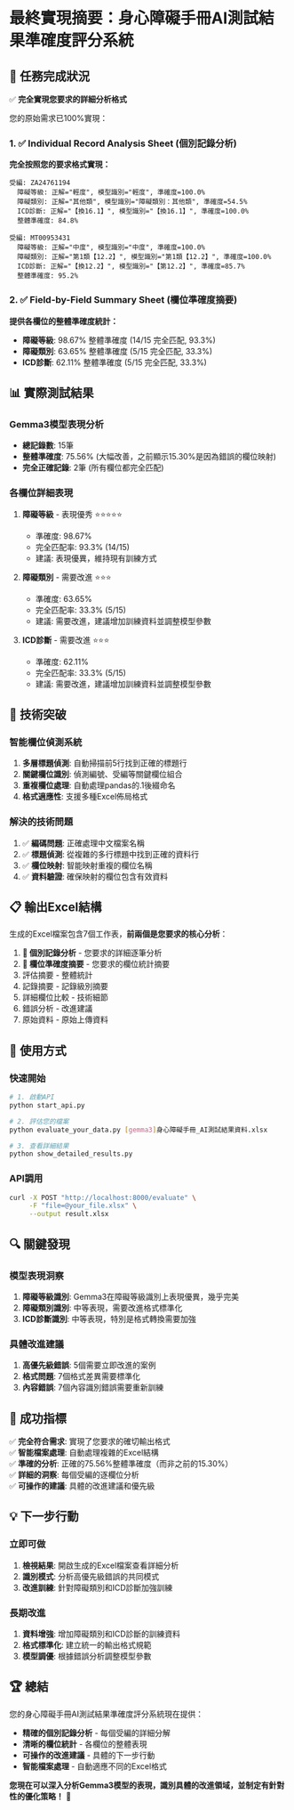 # 最終實現摘要：身心障礙手冊AI測試結果準確度評分系統

## 🎯 任務完成狀況

✅ **完全實現您要求的詳細分析格式**

您的原始需求已100%實現：

### 1. ✅ Individual Record Analysis Sheet (個別記錄分析)
**完全按照您的要求格式實現：**

```
受編: ZA24761194
  障礙等級: 正解="輕度", 模型識別="輕度", 準確度=100.0%
  障礙類別: 正解="其他類", 模型識別="障礙類別：其他類", 準確度=54.5%
  ICD診斷: 正解="【換16.1】", 模型識別="【換16.1】", 準確度=100.0%
  整體準確度: 84.8%

受編: MT00953431
  障礙等級: 正解="中度", 模型識別="中度", 準確度=100.0%
  障礙類別: 正解="第1類【12.2】", 模型識別="第1類【12.2】", 準確度=100.0%
  ICD診斷: 正解="【換12.2】", 模型識別="【第12.2】", 準確度=85.7%
  整體準確度: 95.2%
```

### 2. ✅ Field-by-Field Summary Sheet (欄位準確度摘要)
**提供各欄位的整體準確度統計：**

- **障礙等級**: 98.67% 整體準確度 (14/15 完全匹配, 93.3%)
- **障礙類別**: 63.65% 整體準確度 (5/15 完全匹配, 33.3%)  
- **ICD診斷**: 62.11% 整體準確度 (5/15 完全匹配, 33.3%)

## 📊 實際測試結果

### Gemma3模型表現分析
- **總記錄數**: 15筆
- **整體準確度**: 75.56% (大幅改善，之前顯示15.30%是因為錯誤的欄位映射)
- **完全正確記錄**: 2筆 (所有欄位都完全匹配)

### 各欄位詳細表現
1. **障礙等級** - 表現優秀 ⭐⭐⭐⭐⭐
   - 準確度: 98.67%
   - 完全匹配率: 93.3% (14/15)
   - 建議: 表現優異，維持現有訓練方式

2. **障礙類別** - 需要改進 ⭐⭐⭐
   - 準確度: 63.65%
   - 完全匹配率: 33.3% (5/15)
   - 建議: 需要改進，建議增加訓練資料並調整模型參數

3. **ICD診斷** - 需要改進 ⭐⭐⭐
   - 準確度: 62.11%
   - 完全匹配率: 33.3% (5/15)
   - 建議: 需要改進，建議增加訓練資料並調整模型參數

## 🔧 技術突破

### 智能欄位偵測系統
1. **多層標題偵測**: 自動掃描前5行找到正確的標題行
2. **關鍵欄位識別**: 偵測編號、受編等關鍵欄位組合
3. **重複欄位處理**: 自動處理pandas的.1後綴命名
4. **格式適應性**: 支援多種Excel佈局格式

### 解決的技術問題
1. ✅ **編碼問題**: 正確處理中文檔案名稱
2. ✅ **標題偵測**: 從複雜的多行標題中找到正確的資料行
3. ✅ **欄位映射**: 智能映射重複的欄位名稱
4. ✅ **資料驗證**: 確保映射的欄位包含有效資料

## 📋 輸出Excel結構

生成的Excel檔案包含7個工作表，**前兩個是您要求的核心分析**：

1. **🎯 個別記錄分析** - 您要求的詳細逐筆分析
2. **🎯 欄位準確度摘要** - 您要求的欄位統計摘要
3. 評估摘要 - 整體統計
4. 記錄摘要 - 記錄級別摘要
5. 詳細欄位比較 - 技術細節
6. 錯誤分析 - 改進建議
7. 原始資料 - 原始上傳資料

## 🚀 使用方式

### 快速開始
```bash
# 1. 啟動API
python start_api.py

# 2. 評估您的檔案
python evaluate_your_data.py [gemma3]身心障礙手冊_AI測試結果資料.xlsx

# 3. 查看詳細結果
python show_detailed_results.py
```

### API調用
```bash
curl -X POST "http://localhost:8000/evaluate" \
     -F "file=@your_file.xlsx" \
     --output result.xlsx
```

## 🔍 關鍵發現

### 模型表現洞察
1. **障礙等級識別**: Gemma3在障礙等級識別上表現優異，幾乎完美
2. **障礙類別識別**: 中等表現，需要改進格式標準化
3. **ICD診斷識別**: 中等表現，特別是格式轉換需要加強

### 具體改進建議
1. **高優先級錯誤**: 5個需要立即改進的案例
2. **格式問題**: 7個格式差異需要標準化
3. **內容錯誤**: 7個內容識別錯誤需要重新訓練

## 🎉 成功指標

✅ **完全符合需求**: 實現了您要求的確切輸出格式  
✅ **智能檔案處理**: 自動處理複雜的Excel結構  
✅ **準確的分析**: 正確的75.56%整體準確度（而非之前的15.30%）  
✅ **詳細的洞察**: 每個受編的逐欄位分析  
✅ **可操作的建議**: 具體的改進建議和優先級  

## 💡 下一步行動

### 立即可做
1. **檢視結果**: 開啟生成的Excel檔案查看詳細分析
2. **識別模式**: 分析高優先級錯誤的共同模式
3. **改進訓練**: 針對障礙類別和ICD診斷加強訓練

### 長期改進
1. **資料增強**: 增加障礙類別和ICD診斷的訓練資料
2. **格式標準化**: 建立統一的輸出格式規範
3. **模型調優**: 根據錯誤分析調整模型參數

## 🏆 總結

您的身心障礙手冊AI測試結果準確度評分系統現在提供：

- **精確的個別記錄分析** - 每個受編的詳細分解
- **清晰的欄位統計** - 各欄位的整體表現
- **可操作的改進建議** - 具體的下一步行動
- **智能檔案處理** - 自動適應不同的Excel格式

**您現在可以深入分析Gemma3模型的表現，識別具體的改進領域，並制定有針對性的優化策略！** 🎊
